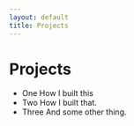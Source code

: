 ```yaml
---
layout: default
title: Projects
---
```


# Projects
- One
    How I built this
- Two
    How I built that.
- Three
    And some other thing.